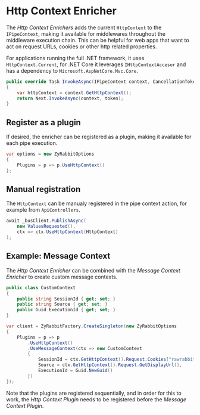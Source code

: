 # Http Context Enricher

The _Http Context Enrichers_ adds the current `HttpContext` to the `IPipeContext`, making it available for middlewares throughout the middleware execution chain. This can be helpful for web apps that want to act on request URLs, cookies or other http related properties.

For applications running the full .NET framework, it uses `HttpContext.Current`, for .NET Core it leverages `IHttpContextAccesor` and has a dependency to `Microsoft.AspNetCore.Mvc.Core`.

```csharp
public override Task InvokeAsync(IPipeContext context, CancellationToken token)
{
    var httpContext = context.GetHttpContext();
    return Next.InvokeAsync(context, token);
}
```

## Register as a plugin

If desired, the enricher can be registered as a plugin, making it available for each pipe execution.

```csharp
var options = new ZyRabbitOptions
{
    Plugins = p => p.UseHttpContext()
};
```

## Manual registration

The `HttpContext` can be manualy registered in the pipe context action, for example from `ApiControllers`.

```csharp
await _busClient.PublishAsync(
    new ValuesRequested(),
    ctx => ctx.UseHttpContext(HttpContext)
);
```

## Example: Message Context

The _Http Context Enricher_ can be combined with the _Message Context Enricher_ to create custom message contexts.

```csharp
public class CustomContext
{
    public string SessionId { get; set; }
    public string Source { get; set; }
    public Guid ExecutionId { get; set; }
}
```

```csharp
var client = ZyRabbitFactory.CreateSingleton(new ZyRabbitOptions
{
    Plugins = p => p
        .UseHttpContext()
        .UseMessageContext(ctx => new CustomContext
        {
            SessionId = ctx.GetHttpContext().Request.Cookies["rawrabbit:sessionid"],
            Source = ctx.GetHttpContext().Request.GetDisplayUrl(),
            ExecutionId = Guid.NewGuid()
        })
});
```

Note that the plugins are registered sequentially, and in order for this to work, the _Http Context Plugin_ needs to be registered before the _Message Context Plugin_.
